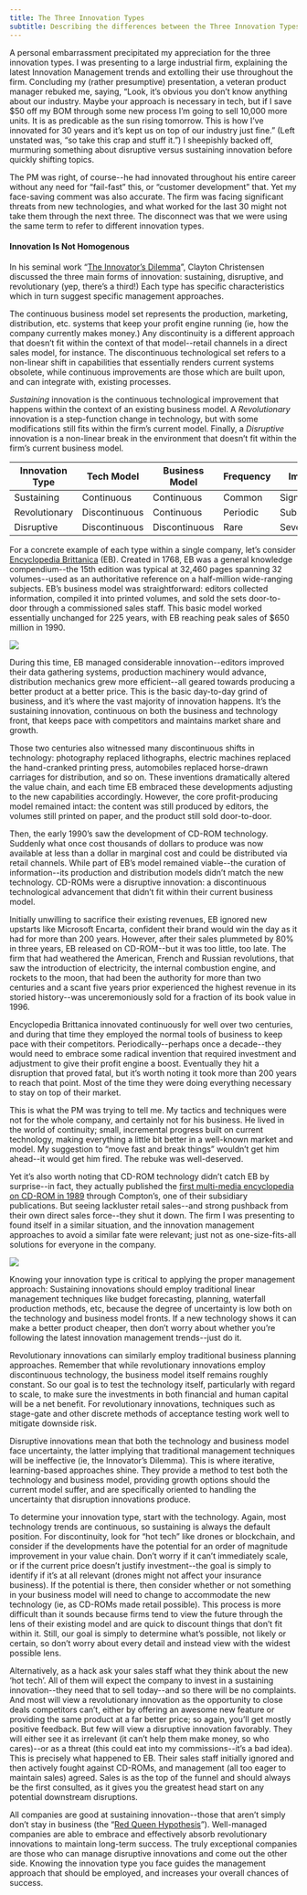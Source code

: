```yaml
---
title: The Three Innovation Types
subtitle: Describing the differences between the Three Innovation Types and their impact on corporate governance.
---
```


A personal embarrassment precipitated my appreciation for the three innovation types. I was presenting to a large industrial firm, explaining the latest Innovation Management trends and extolling their use throughout the firm. Concluding my (rather presumptive) presentation, a veteran product manager rebuked me, saying, “Look, it’s obvious you don’t know anything about our industry. Maybe your approach is necessary in tech, but if I save $50 off my BOM through some new process I’m going to sell 10,000 more units. It is as predicable as the sun rising tomorrow. This is how I’ve innovated for 30 years and it’s kept us on top of our industry just fine.” (Left unstated was, “so take this crap and stuff it.”) I sheepishly backed off, murmuring something about disruptive versus sustaining innovation before quickly shifting topics.

The PM was right, of course--he had innovated throughout his entire career without any need for “fail-fast” this, or “customer development” that. Yet my face-saving comment was also accurate. The firm was facing significant threats from new technologies, and what worked for the last 30 might not take them through the next three. The disconnect was that we were using the same term to refer to different innovation types.

#### Innovation Is Not Homogenous

In his seminal work “[The Innovator’s Dilemma][1]”, Clayton Christensen discussed the three main forms of innovation: sustaining, disruptive, and revolutionary (yep, there’s a third!) Each type has specific characteristics which in turn suggest specific management approaches.

The continuous business model set represents the production, marketing, distribution, etc. systems that keep your profit engine running (ie, how the company currently makes money.) Any discontinuity is a different approach that doesn’t fit within the context of that model--retail channels in a direct sales model, for instance. The discontinuous technological set refers to a non-linear shift in capabilities that essentially renders current systems obsolete, while continuous improvements are those which are built upon, and can integrate with, existing processes.

*Sustaining* innovation is the continuous technological improvement that happens within the context of an existing business model. A *Revolutionary* innovation is a step-function change in technology, but with some modifications still fits within the firm’s current model. Finally, a *Disruptive* innovation is a non-linear break in the environment that doesn’t fit within the firm’s current business model.

| Innovation Type | Tech Model    | Business Model | Frequency | Impact      |
| --------------- | ------------- | -------------- | --------- | ----------- |
| Sustaining      | Continuous    | Continuous     | Common    | Significant |
| Revolutionary   | Discontinuous | Continuous     | Periodic  | Substantial |
| Disruptive      | Discontinuous | Discontinuous  | Rare      | Severe      |


For a concrete example of each type within a single company, let’s consider [Encyclopedia Brittanica][2] (EB). Created in 1768, EB was a general knowledge compendium--the 15th edition was typical at 32,460 pages spanning 32 volumes--used as an authoritative reference on a half-million wide-ranging subjects. EB’s business model was straightforward: editors collected information, compiled it into printed volumes, and sold the sets door-to-door through a commissioned sales staff. This basic model worked essentially unchanged for 225 years, with EB reaching peak sales of $650 million in 1990.

![][image-1]

During this time, EB managed considerable innovation--editors improved their data gathering systems, production machinery would advance, distribution mechanics grew more efficient--all geared towards producing a better product at a better price. This is the basic day-to-day grind of business, and it’s where the vast majority of innovation happens. It’s the sustaining innovation, continuous on both the business and technology front, that keeps pace with competitors and maintains market share and growth.

Those two centuries also witnessed many discontinuous shifts in technology: photography replaced lithographs, electric machines replaced the hand-cranked printing press, automobiles replaced horse-drawn carriages for distribution, and so on. These inventions dramatically altered the value chain, and each time EB embraced these developments adjusting to the new capabilities accordingly. However, the core profit-producing model remained intact: the content was still produced by editors, the volumes still printed on paper, and the product still sold door-to-door.

Then, the early 1990’s saw the development of CD-ROM technology. Suddenly what once cost thousands of dollars to produce was now available at less than a dollar in marginal cost and could be distributed via retail channels. While part of EB’s model remained viable--the curation of information--its production and distribution models didn’t match the new technology. CD-ROMs were a disruptive innovation: a discontinuous technological advancement that didn’t fit within their current business model.

Initially unwilling to sacrifice their existing revenues, EB ignored new upstarts like Microsoft Encarta, confident their brand would win the day as it had for more than 200 years. However, after their sales plummeted by 80% in three years, EB released on CD-ROM--but it was too little, too late. The firm that had weathered the American, French and Russian revolutions, that saw the introduction of electricity, the internal combustion engine, and rockets to the moon, that had been the authority for more than two centuries and a scant five years prior experienced the highest revenue in its storied history--was unceremoniously sold for a fraction of its book value in 1996.

Encyclopedia Brittanica innovated continuously for well over two centuries, and during that time they employed the normal tools of business to keep pace with their competitors. Periodically--perhaps once a decade--they would need to embrace some radical invention that required investment and adjustment to give their profit engine a boost. Eventually they hit a disruption that proved fatal, but it’s worth noting it took more than 200 years to reach that point. Most of the time they were doing everything necessary to stay on top of their market.

This is what the PM was trying to tell me. My tactics and techniques were not for the whole company, and certainly not for his business. He lived in the world of continuity; small, incremental progress built on current technology, making everything a little bit better in a well-known market and model. My suggestion to “move fast and break things” wouldn’t get him ahead--it would get him fired. The rebuke was well-deserved.

Yet it’s also worth noting that CD-ROM technology didn’t catch EB by surprise--in fact, they actually published the [first multi-media encyclopedia on CD-ROM in 1989][3] through Compton’s, one of their subsidiary publications. But seeing lackluster retail sales--and strong pushback from their own direct sales force--they shut it down. The firm I was presenting to found itself in a similar situation, and the innovation management approaches to avoid a similar fate were relevant; just not as one-size-fits-all solutions for everyone in the company.

![][image-2]

Knowing your innovation type is critical to applying the proper management approach: Sustaining innovations should employ traditional linear management techniques like budget forecasting, planning, waterfall production methods, etc, because the degree of uncertainty is low both on the technology and business model fronts. If a new technology shows it can make a better product cheaper, then don’t worry about whether you’re following the latest innovation management trends--just do it.

Revolutionary innovations can similarly employ traditional business planning approaches. Remember that while revolutionary innovations employ discontinuous technology, the business model itself remains roughly constant. So our goal is to test the technology itself, particularly with regard to scale, to make sure the investments in both financial and human capital will be a net benefit. For revolutionary innovations, techniques such as stage-gate and other discrete methods of acceptance testing work well to mitigate downside risk.

Disruptive innovations mean that both the technology and business model face uncertainty, the latter implying that traditional management techniques will be ineffective (ie, the Innovator’s Dilemma). This is where iterative, learning-based approaches shine. They provide a method to test both the technology and business model, providing growth options should the current model suffer, and are specifically oriented to handling the uncertainty that disruption innovations produce.

To determine your innovation type, start with the technology. Again, most technology trends are continuous, so sustaining is always the default position. For discontinuity, look for “hot tech” like drones or blockchain, and consider if the developments have the potential for an order of magnitude improvement in your value chain. Don’t worry if it can’t immediately scale, or if the current price doesn’t justify investment--the goal is simply to identify if it’s at all relevant (drones might not affect your insurance business). If the potential is there, then consider whether or not something in your business model will need to change to accommodate the new technology (ie, as CD-ROMs made retail possible). This process is more difficult than it sounds because firms tend to view the future through the lens of their existing model and are quick to discount things that don’t fit within it. Still, our goal is simply to determine what’s possible, not likely or certain, so don’t worry about every detail and instead view with the widest possible lens.

Alternatively, as a hack ask your sales staff what they think about the new ‘hot tech’. All of them will expect the company to invest in a sustaining innovation--they need that to sell today--and so there will be no complaints. And most will view a revolutionary innovation as the opportunity to close deals competitors can’t, either by offering an awesome new feature or providing the same product at a far better price; so again, you’ll get mostly positive feedback. But few will view a disruptive innovation favorably. They will either see it as irrelevant (it can’t help them make money, so who cares)--or as a threat (this could eat into my commissions--it’s a bad idea). This is precisely what happened to EB. Their sales staff initially ignored and then actively fought against CD-ROMs, and management (all too eager to maintain sales) agreed. Sales is as the top of the funnel and should always be the first consulted, as it gives you the greatest head start on any potential downstream disruptions.

All companies are good at sustaining innovation--those that aren’t simply don’t stay in business (the “[Red Queen Hypothesis][4]”). Well-managed companies are able to embrace and effectively absorb revolutionary innovations to maintain long-term success. The truly exceptional companies are those who can manage disruptive innovations and come out the other side. Knowing the innovation type you face guides the management approach that should be employed, and increases your overall chances of success.

[1]:	https://en.wikipedia.org/wiki/The_Innovator%27s_Dilemma
[2]:	https://en.wikipedia.org/wiki/History_of_the_Encyclop%C3%A6dia_Britannica
[3]:	https://en.wikipedia.org/wiki/Compton%27s_Encyclopedia#CD-ROM_editions
[4]:	https://en.wikipedia.org/wiki/History_of_the_Encyclop%C3%A6dia_Britannica

[image-1]:	assets/encyclopedia_britannica.png
[image-2]:	assets/comptons.png